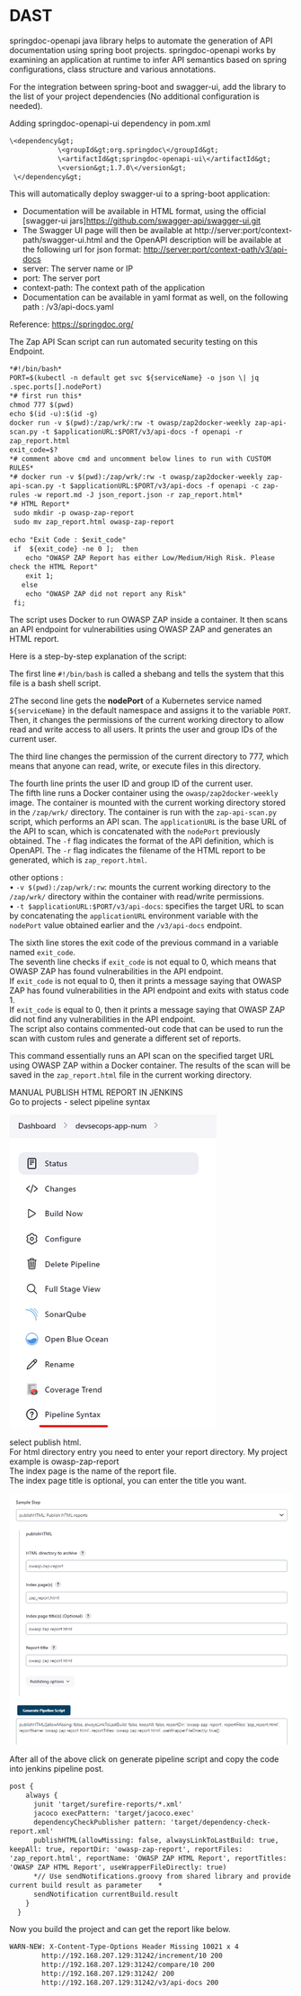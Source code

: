 # DAST
springdoc-openapi java library helps to automate the generation of API documentation using spring boot projects. springdoc-openapi works by examining an application at runtime to infer API semantics based on spring configurations, class structure and various annotations.  
  
For the integration between spring-boot and swagger-ui, add the library to the list of your project dependencies (No additional configuration is needed).  
  
Adding springdoc-openapi-ui dependency in pom.xml  

```
\<dependency&gt;  
            \<groupId&gt;org.springdoc\</groupId&gt;  
            \<artifactId&gt;springdoc-openapi-ui\</artifactId&gt;  
            \<version&gt;1.7.0\</version&gt;  
 \</dependency&gt;
``` 
  
  
This will automatically deploy swagger-ui to a spring-boot application:  
- Documentation will be available in HTML format, using the official [swagger-ui jars]https://github.com/swagger-api/swagger-ui.git  
- The Swagger UI page will then be available at http://server:port/context-path/swagger-ui.html and the OpenAPI description will be available at the following url for json format: <a href="http://server:port/context-path/v3/api-docs">http://server:port/context-path/v3/api-docs</a>  
- server: The server name or IP  
- port: The server port  
- context-path: The context path of the application  
- Documentation can be available in yaml format as well, on the following path : /v3/api-docs.yaml  
  
Reference: https://springdoc.org/  
  
The Zap API Scan script can run automated security testing on this Endpoint.  

```
*#!/bin/bash*  
PORT=$(kubectl -n default get svc ${serviceName} -o json \| jq .spec.ports[].nodePort)  
*# first run this*  
chmod 777 $(pwd)  
echo $(id -u):$(id -g)  
docker run -v $(pwd):/zap/wrk/:rw -t owasp/zap2docker-weekly zap-api-scan.py -t $applicationURL:$PORT/v3/api-docs -f openapi -r zap_report.html  
exit_code=$?  
*# comment above cmd and uncomment below lines to run with CUSTOM RULES*  
*# docker run -v $(pwd):/zap/wrk/:rw -t owasp/zap2docker-weekly zap-api-scan.py -t $applicationURL:$PORT/v3/api-docs -f openapi -c zap-rules -w report.md -J json_report.json -r zap_report.html*  
*# HTML Report*  
 sudo mkdir -p owasp-zap-report  
 sudo mv zap_report.html owasp-zap-report  
  
echo "Exit Code : $exit_code"  
 if  ${exit_code} -ne 0 ];  then  
    echo "OWASP ZAP Report has either Low/Medium/High Risk. Please check the HTML Report"  
    exit 1;  
   else  
    echo "OWASP ZAP did not report any Risk"  
 fi;
``` 
  
  
The script uses Docker to run OWASP ZAP inside a container. It then scans an API endpoint for vulnerabilities using OWASP ZAP and generates an HTML report.  
  
Here is a step-by-step explanation of the script:  
  
 The first line `#!/bin/bash` is called a shebang and tells the system that this file is a bash shell script.  
  
2The second line gets the **nodePort** of a Kubernetes service named `${serviceName}` in the default namespace and assigns it to the variable `PORT`.  
Then, it changes the permissions of the current working directory to allow read and write access to all users. It prints the user and group IDs of the current user.  
  
 The third line changes the permission of the current directory to 777, which means that anyone can read, write, or execute files in this directory.  
  
The fourth line prints the user ID and group ID of the current user.  
The fifth line runs a Docker container using the `owasp/zap2docker-weekly` image. The container is mounted with the current working directory stored in the `/zap/wrk/` directory. The container is run with the `zap-api-scan.py` script, which performs an API scan. The `applicationURL` is the base URL of the API to scan, which is concatenated with the `nodePort` previously obtained. The `-f` flag indicates the format of the API definition, which is OpenAPI. The `-r` flag indicates the filename of the HTML report to be generated, which is `zap_report.html`.  
  
other options :  
• `-v $(pwd):/zap/wrk/:rw`: mounts the current working directory to the `/zap/wrk/` directory within the container with read/write permissions.  
• `-t $applicationURL:$PORT/v3/api-docs`: specifies the target URL to scan by concatenating the `applicationURL` environment variable with the `nodePort` value obtained earlier and the `/v3/api-docs` endpoint.  
  
The sixth line stores the exit code of the previous command in a variable named `exit_code`.  
The seventh line checks if `exit_code` is not equal to 0, which means that OWASP ZAP has found vulnerabilities in the API endpoint.  
If `exit_code` is not equal to 0, then it prints a message saying that OWASP ZAP has found vulnerabilities in the API endpoint and exits with status code 1.  
If `exit_code` is equal to 0, then it prints a message saying that OWASP ZAP did not find any vulnerabilities in the API endpoint.  
The script also contains commented-out code that can be used to run the scan with custom rules and generate a different set of reports.  
  
This command essentially runs an API scan on the specified target URL using OWASP ZAP within a Docker container. The results of the scan will be saved in the `zap_report.html` file in the current working directory.  
  
  
MANUAL PUBLISH HTML REPORT IN JENKINS  
Go to projects - select pipeline syntax  
  
![Image-1](images/DAST_1.png)  
  
  
select publish html.  
For html directory entry you need to enter your report directory. My project example is owasp-zap-report  
The index page is the name of the report file.  
The index page title is optional, you can enter the title you want.  
  
![Image-2](images/DAST_2.png)  
  
After all of the above click on generate pipeline script and copy the code into jenkins pipeline post.  

```
post {  
    always {  
      junit 'target/surefire-reports/*.xml'  
      jacoco execPattern: 'target/jacoco.exec'  
      dependencyCheckPublisher pattern: 'target/dependency-check-report.xml'  
      publishHTML(allowMissing: false, alwaysLinkToLastBuild: true, keepAll: true, reportDir: 'owasp-zap-report', reportFiles: 'zap_report.html', reportName: 'OWASP ZAP HTML Report', reportTitles: 'OWASP ZAP HTML Report', useWrapperFileDirectly: true)  
      *// Use sendNotifications.groovy from shared library and provide current build result as parameter    *  
      sendNotification currentBuild.result  
    }  
  }
``` 
  
  
  
Now you build the project and can get the report like below.  

```
WARN-NEW: X-Content-Type-Options Header Missing 10021 x 4  
        http://192.168.207.129:31242/increment/10 200  
        http://192.168.207.129:31242/compare/10 200  
        http://192.168.207.129:31242/ 200  
        http://192.168.207.129:31242/v3/api-docs 200
``` 
  

